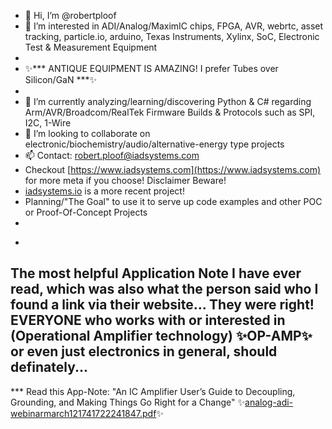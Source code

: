 - 👋 Hi, I’m @robertploof
- 👀 I’m interested in ADI/Analog/MaximIC chips, FPGA, AVR, webrtc, asset tracking, particle.io, arduino, Texas Instruments, Xylinx, SoC, Electronic Test & Measurement Equipment
-  
- ✨*** ANTIQUE EQUIPMENT IS AMAZING!  I prefer Tubes over Silicon/GaN ***✨
-  
- 🌱 I’m currently analyzing/learning/discovering Python & C# regarding Arm/AVR/Broadcom/RealTek Firmware Builds & Protocols such as SPI, I2C, 1-Wire
- 💞️ I’m looking to collaborate on electronic/biochemistry/audio/alternative-energy type projects
- 📫 Contact: robert.ploof@iadsystems.com
- Checkout [https://www.iadsystems.com](https://www.iadsystems.com) for more meta if you choose!  Disclaimer Beware!
- [iadsystems.io](https://www.iadsystems.io) is a more recent project!
- Planning/"The Goal" to use it to serve up code examples and other POC or Proof-Of-Concept Projects
- 
<!--- robertploof/robertploof `README.md` --->
-
The most helpful Application Note I have ever read, which was also what the person said who I found a link via their website...  They were right!
EVERYONE who works with or interested in (Operational Amplifier technology) ✨OP-AMP✨ or even just electronics in general, should definately...
-
*** Read this App-Note: "An IC Amplifier User’s Guide to Decoupling, Grounding, and Making Things Go Right for a Change"
✨[analog-adi-webinarmarch121741722241847.pdf](https://github.com/user-attachments/files/19241814/analog-adi-webinarmarch121741722241847.pdf)✨

